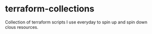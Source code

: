 # terraform-collections
Collection of terraform scripts I use everyday to spin up and spin down clous resources.
